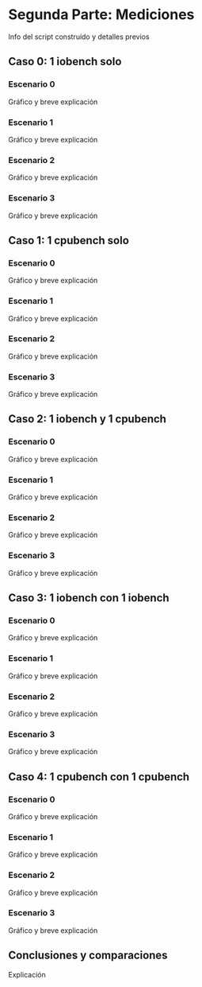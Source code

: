 # Segunda Parte: Mediciones

Info del script construído y detalles previos

## Caso 0: 1 iobench solo

### Escenario 0
Gráfico y breve explicación

### Escenario 1
Gráfico y breve explicación

### Escenario 2
Gráfico y breve explicación

### Escenario 3
Gráfico y breve explicación

## Caso 1: 1 cpubench solo

### Escenario 0
Gráfico y breve explicación

### Escenario 1
Gráfico y breve explicación

### Escenario 2
Gráfico y breve explicación

### Escenario 3
Gráfico y breve explicación

## Caso 2: 1 iobench y 1 cpubench

### Escenario 0
Gráfico y breve explicación

### Escenario 1
Gráfico y breve explicación

### Escenario 2
Gráfico y breve explicación

### Escenario 3
Gráfico y breve explicación

## Caso 3: 1 iobench con 1 iobench

### Escenario 0
Gráfico y breve explicación

### Escenario 1
Gráfico y breve explicación

### Escenario 2
Gráfico y breve explicación

### Escenario 3
Gráfico y breve explicación

## Caso 4: 1 cpubench con 1 cpubench

### Escenario 0
Gráfico y breve explicación

### Escenario 1
Gráfico y breve explicación

### Escenario 2
Gráfico y breve explicación

### Escenario 3
Gráfico y breve explicación

## Conclusiones y comparaciones

Explicación